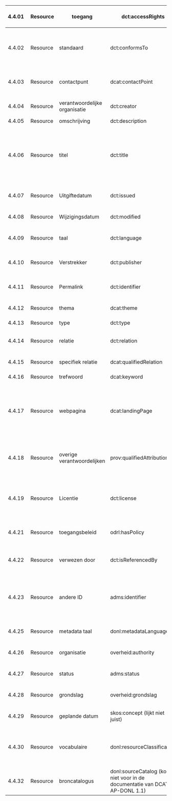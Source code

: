 | 4.4.01  | Resource | toegang                       | dct:accessRights                                                            | Waardelijst donl:Openbaarheidsniveau                                                                                                                                              | 0..1 | Optioneel      | informatie over het openbaarheidsniveau van de resource.                                                                                                                                                                       |
|---------|----------|-------------------------------|-----------------------------------------------------------------------------|-----------------------------------------------------------------------------------------------------------------------------------------------------------------------------------|------|----------------|--------------------------------------------------------------------------------------------------------------------------------------------------------------------------------------------------------------------------------|
| 4.4.02  | Resource | standaard                     | dct:conformsTo                                                              | xsd:string                                                                                                                                                                        | 0..* | Optioneel      | de vastgestelde standaard waaraan de data van de beschreven resource voldoet. Hierbij kan worden gedacht aan het model, schema, ontology, view of profiel.                                                                     |
| 4.4.03  | Resource | contactpunt                   | dcat:contactPoint                                                           | Waardelijst donl:ContactPoint (nog op te stellen) <- Geadviseerd wordt hiervoor vcard te gebruiken? Welke waardenlijst is compleet genoeg om alle leveranciers te dekken?         | 1..1 | verplicht      | de contact-informatie van de beschreven resource.                                                                                                                                                                              |
| 4.4.04  | Resource | verantwoordelijke organisatie | dct:creator                                                                 | Waardelijst donl:Organization                                                                                                                                                     | 1..1 | verplicht      | de organisatie die verantwoordelijk is voor de beschreven resource.                                                                                                                                                            |
| 4.4.05  | Resource | omschrijving                  | dct:description                                                             | xsd:string                                                                                                                                                                        | 1..1 | Verplicht      | een beschrijving de resource.                                                                                                                                                                                                  |
| 4.4.06  | Resource | titel                         | dct:title                                                                   | Waardelijst xsd:string                                                                                                                                                            | 1..1 | verplicht      | De naam van de beschreven resource. Op data.overheid.nl wordt deze naam geïndexeerd, zodat eindgebruikers de desbetreffende dataset, dataservice of catalogus kunnen terugvinden op basis van een of meer woorden in de naam.  |
| 4.4.07  | Resource | Uitgiftedatum                 | dct:issued                                                                  | xsd:dateTime                                                                                                                                                                      | 0..1 | aanbevolen     | de datum waarop de beschreven resource is gepubliceerd.                                                                                                                                                                        |
| 4.4.08  | Resource | Wijzigingsdatum               | dct:modified                                                                | xsd:dateTime                                                                                                                                                                      | 0..1 | aanbevolen     | de datum waarop de beschreven resource is gewijzigd.                                                                                                                                                                           |
| 4.4.09  | Resource | taal                          | dct:language                                                                | Waardelijst donl:Language, zie https://waardelijsten.dcat-ap-donl.nl/donl_language.json                                                                                           | 1..1 | verplicht      | de natuurlijk taal van de tekstuele metadata die de resource beschrijft.                                                                                                                                                       |
| 4.4.10  | Resource | Verstrekker                   | dct:publisher                                                               | Waardelijst donl:Organization, zie https://waardelijsten.dcat-ap-donl.nl/donl_organization.json                                                                                   | 1..1 | Verplicht      | de organisatie die verantwoordelijk is voor de uitgifte/publicatie van de resource.                                                                                                                                            |
| 4.4.11  | Resource | Permalink                     | dct:identifier                                                              | xsd:string                                                                                                                                                                        | 1..1 | Verplicht      | de resource volgens de eigenaar van de data. Dit is bij voorkeur een URI.                                                                                                                                                      |
| 4.4.12  | Resource | thema                         | dcat:theme                                                                  | Waardelijst Taxonomie beleidsagenda, zie https://waardelijsten.dcat-ap-donl.nl/overheid_taxonomiebeleidsagenda.json                                                               | 1..* | Verplicht      | een thema uit de taxonomie beleidsagenda.                                                                                                                                                                                      |
| 4.4.13  | Resource | type                          | dct:type                                                                    |                                                                                                                                                                                   | 0..1 | Optioneel      | het type van de resource.                                                                                                                                                                                                      |
| 4.4.14  | Resource | relatie                       | dct:relation                                                                |                                                                                                                                                                                   | 0..* | Optioneel      | een niet-gespecificeerde relatie te leggen met een andere resource in een catalogus.                                                                                                                                           |
| 4.4.15  | Resource | specifiek relatie             | dcat:qualifiedRelation                                                      |                                                                                                                                                                                   | 0..* | Optioneel      | gespecificeerde relaties te leggen met andere resources.                                                                                                                                                                       |
| 4.4.16  | Resource | trefwoord                     | dcat:keyword                                                                | xsd:string                                                                                                                                                                        | 0..* | Aanbevolen     | vrije keywords of termen die de resource beschrijven.                                                                                                                                                                          |
| 4.4.17  | Resource | webpagina                     | dcat:landingPage                                                            | xsd:anyURI                                                                                                                                                                        | 0..1 | Optioneel      | de webpagina die toegang geeft tot de resource (dataset, dataservice of catalogus) en aanvullende informatie verschaft over de resource. Het gaat hierbij om de originele webpagina van de data-eigenaar.                      |
| 4.4.18  | Resource | overige verantwoordelijken    | prov:qualifiedAttribution                                                   | prov:Attribution                                                                                                                                                                  | 0..* | Optioneel      | een persoon of organisatie, anders dan contact point, resource creator of publisher die ook een verantwoordelijkheid draagt voor de resource.                                                                                  |
| 4.4.19  | Resource | Licentie                      | dct:license                                                                 | Waardelijst donl:License, zie https://waardelijsten.dcat-ap-donl.nl/donl_license.json. De lijst is samengesteld uit waarden die zijn overgenomen van creativecommons.org en OWMS. | 1..1 | Verplicht      | het juridische document dat de gebruiksrechten van de resource beschrijft.                                                                                                                                                     |
| 4.4.21  | Resource | toegangsbeleid                | odrl:hasPolicy                                                              | odrl:Policy                                                                                                                                                                       | 0..* | aanbevolen     | een ODRL-object dat uitdrukking geeft aan de gebruiksrechten van de onderhavige resource.                                                                                                                                      |
| 4.4.22  | Resource | verwezen door                 | dct:isReferencedBy                                                          | rdfs:Resource                                                                                                                                                                     | 0..* | Optioneel      | externe publicaties, bijvoorbeeld een artikel dat verwijst naar onderhavige resource (dataset).                                                                                                                                |
| 4.4.23  | Resource | andere ID                     | adms:identifier                                                             | rdfs:Literal                                                                                                                                                                      | 0..* | Optioneel      | De verplichte eigenschap dct:identifier bevat de unieke identificatie van de dataset die de data-eigenaar heeft uitgegeven. evt. andere unieke identifiers van de dataset.                                                     |
| 4.4.25  | Resource | metadata taal                 | donl:metadataLanguage                                                       | rdfs:Literal                                                                                                                                                                      | 1..1 | Verplicht      | de natuurlijke taal waarin de metadata van de dataset is beschreven.                                                                                                                                                           |
| 4.4.26  | Resource | organisatie                   | overheid:authority                                                          | rdfs:Literal                                                                                                                                                                      | 0..0 | niet opgenomen | de organisatie die verantwoordelijk is voor de dataset.                                                                                                                                                                        |
| 4.4.27  | Resource | status                        | adms:status                                                                 | Waardelijst Overheid:DatasetStatus. Mogelijke waarden zijn:                                                                                                                       | 1..1 | Verplicht      | informatie over de beschikbaarheid van de dataset.                                                                                                                                                                             |
| 4.4.28  | Resource | grondslag                     | overheid:grondslag                                                          | donl:LegalFoundation, met eigenschappen:                                                                                                                                          | 0..* | Optioneel      | het regelingelement dat de wettelijke grondslag vormt voor de dataset.                                                                                                                                                         |
| 4.4.29  | Resource | geplande datum                | skos:concept (lijkt niet juist)                                             | xsd:date                                                                                                                                                                          | 0..1 | Optioneel      | de datum waarop een dataset met status gelijk aan Gepland, beschikbaar komt.                                                                                                                                                   |
| 4.4.30  | Resource | vocabulaire                   | donl:resourceClassification                                                 | Waardelijst (nader uit te werken)                                                                                                                                                 | 0..* | Optioneel      | een resource op basis van een controled vocabulary, zodat de desbetreffende resource beter vindbaar en herkenbaar wordt op de site van data.overheid.nl.                                                                       |
| 4.4.32  | Resource | broncatalogus                 | donl:sourceCatalog (komt niet voor in de documentatie van DCAT-AP-DONL 1.1) | xsd:string                                                                                                                                                                        | 0..1 | Optioneel      | in welke catalogus de dataset (resource) als eerste is gepubliceerd.                                                                                                                                                           |
